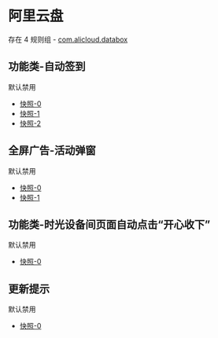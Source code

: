 # 阿里云盘

存在 4 规则组 - [com.alicloud.databox](/src/apps/com.alicloud.databox.ts)

## 功能类-自动签到

默认禁用

- [快照-0](https://i.gkd.li/import/12929318)
- [快照-1](https://i.gkd.li/import/13038304)
- [快照-2](https://i.gkd.li/import/14235221)

## 全屏广告-活动弹窗

默认禁用

- [快照-0](https://i.gkd.li/import/13228610)
- [快照-1](https://i.gkd.li/import/14235204)

## 功能类-时光设备间页面自动点击“开心收下”

默认禁用

- [快照-0](https://i.gkd.li/import/13596924)

## 更新提示

默认禁用

- [快照-0](https://i.gkd.li/import/13806865)
